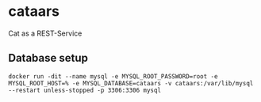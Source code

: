 # cataars
Cat as a REST-Service

## Database setup
```
docker run -dit --name mysql -e MYSQL_ROOT_PASSWORD=root -e MYSQL_ROOT_HOST=% -e MYSQL_DATABASE=cataars -v cataars:/var/lib/mysql --restart unless-stopped -p 3306:3306 mysql
```